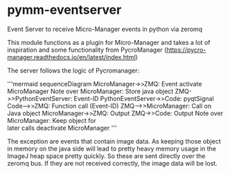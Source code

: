 # pymm-eventserver
Event Server to receive Micro-Manager events in python via zeromq

This module functions as a plugin for Micro-Manager and takes a lot of inspiration and some
functionality from PycroManager (https://pycro-manager.readthedocs.io/en/latest/index.html)

The server follows the logic of Pycromanager:


'''mermaid
sequenceDiagram
    MicroManager->>ZMQ: Event
    activate MicroManager
    Note over MicroManager: Store java object
    ZMQ->>PythonEventServer: Event-ID
    PythonEventServer->>Code: pyqtSignal
    Code-->>ZMQ: Function call (Event-ID)
    ZMQ-->>MicroManager: Call on Java object
    MicroManager->>ZMQ: Output
    ZMQ->>Code: Output
    Note over MicroManager: Keep object for <br> later calls
    deactivate MicroManager
'''

The exception are events that contain image data. As keeping those object in memory on the java
side will lead to pretty heavy memory usage in the ImageJ heap space pretty quickly. So these are
sent directly over the zeromq bus. If they are not received correctly, the image data will be lost.